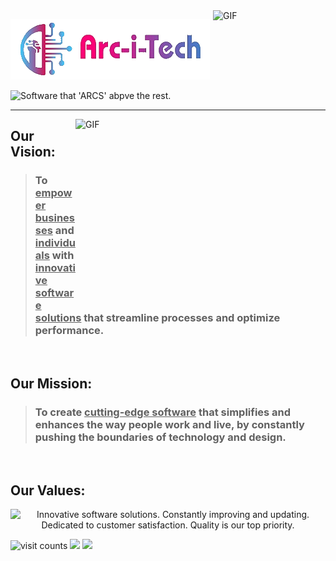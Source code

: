 <img align="right" left="250" height="150" width="180" alt="GIF" src="https://media.giphy.com/media/mAZf4H4Pi0wwlj3ZAw/giphy.gif">

![Arc-i-Tech Image](./Arc-i-Tech.png)

<img src="https://readme-typing-svg.demolab.com?font=Nova+Script&pause=1000&color=AB3196&width=435&lines=Software+that+%22ARCS%22+above+the+rest." alt="Software that 'ARCS' abpve the rest." height="40px">

---

<img align="right" top="500" height="300" width="400" alt="GIF" src="https://media.giphy.com/media/Zctg0SRC71hVWGlA9r/giphy.gif">

## Our Vision:
> ### To <b><u>empower businesses</u></b> and <b><u>individuals</u></b> with <b><u>innovative software solutions</u></b> that streamline processes and optimize performance.

</br>

## Our Mission:
> ### To create <b><u>cutting-edge software</u></b> that simplifies and enhances the way people work and live, by constantly pushing the boundaries of technology and design.

</br>


## Our Values:
<p align="center">
    <img class="theme-border px-5" src="https://readme-typing-svg.demolab.com?font=Pacifico&size=25&duration=2000&pause=2000&vCenter=true&multiline=true&width=435&height=150&lines=%3E+Innovative+software+solutions.;%3E+Constantly+improving+and+updating.;%3E+Dedicated+to+customer+satisfaction.;%3E+Quality+is+our+top+priority." alt="Innovative software solutions. Constantly improving and updating. Dedicated to customer satisfaction. Quality is our top priority.">
</p>
<img src="https://komarev.com/ghpvc/?username=arc-i-tech&label=View%20Count&color=blue&style=plastic" alt="visit counts" height="25px">
<img src="https://img.shields.io/github/followers/arc-i-tech?style=social&lebel=Believers" height="25px">
<img src="https://img.shields.io/github/stars/arc-i-tech?style=social" height="25px">